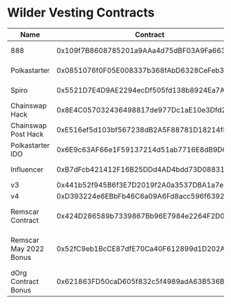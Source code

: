 # Wilder Vesting Contracts

| Name                   | Contract                                   | Merkle File                           | Merkle URL                                                          |
| ---------------------- | ------------------------------------------ | ------------------------------------- | ------------------------------------------------------------------- |
| 888                    | 0x109f7B8608785201a9AAa4d75dBF03A9Fa663187 | wilder-888.json                       | https://ipfs.io/ipfs/QmbfNeqk7wxaDZDZitSwV76xPt3GW2coW3e3k4pFizjgo6 |
| Polkastarter           | 0x0851076f0F05E008337b368fAbD6328CeFeb358B | wilder-polka.json                     | https://ipfs.io/ipfs/QmdMz1RCnwNLba1PqmSmDQmVE7W9Jo7939ofWQ6UAY7Nq1 |
| Spiro                  | 0x5521D7E4D9AE2294ecDf505fd138b8924Ea7A8E2 | wilder-spiro.json                     | https://ipfs.io/ipfs/QmboKEYYp3rc4q8hC5EZwqGgVJnxPEwiQ3VdAv5qJXz1iE |
| Chainswap Hack         | 0x8E4C057032436498817de977Dc1aE10e3Dfd23c1 | X                                     | https://ipfs.io/ipfs/QmYQZ6S3xRMVt6wtkFndpdCP8fZQfW6ApHcdEySFSBwSQ3 |
| Chainswap Post Hack    | 0xE516ef5d103bf567238dB2A5F88781D18214fF6C | chainswap-posthack.json               | https://ipfs.io/ipfs/QmPnGMZa7n2YWyU35Qo7ph1jzsHiouonb1Km5DopmxfhGo |
| Polkastarter IDO       | 0x6E9c63AF66e1F59137214d51ab7716E8dB9D6467 | wilder-ido.json                       | https://ipfs.io/ipfs/QmWpyYBmFVyt5x35mWwypirD7zt8k7apyiNuccj3mXKdAq |
| Influencer             | 0xB7dFcb421412F16B25DDd4AD4bdd73D0883136D8 | wilder-influencers.json               | https://ipfs.io/ipfs/QmVu6ZhopK9CfpkpuJwbR31ndriThJpkVvyitk7LGU2WsQ |
| v3                     | 0x441b52f945B6f3E7D2019f2A0a3537DBA1a7ef87 | wilder-v3.json                        | https://ipfs.io/ipfs/Qme5h8NqdKAirMrVqCNaCTAXyEZJAT68WJbo8aNm3is5mu |
| v4                     | 0xD393224e6EBbFb46C6a09A6Fd8acc596f6392402 | wilder-v4.json                        | https://ipfs.io/ipfs/QmT3Lb9r5M36yRfk7V6rSeYhswqE7wY172amdBnpj7ev8R |
| Remscar Contract       | 0x424D286589b7339867Bb96E7984e2264F2D041bC | wilder-dev-remscar-sign.json          | https://ipfs.io/ipfs/QmbvD5Q9puvPonfjAxdwTuZaKUfCaDyh6eSEpmRopdpnP3 |
| Remscar May 2022 Bonus | 0x52fC9eb1BcCE87dfE70Ca40F612899d1D202A139 | wilder-dev-remscar-may2020-bonus.json | https://ipfs.io/ipfs/QmStgWqUdmXAn5UfyLjYEcE4TMBmxSkSnvDdJdcCR5t75m |
| dOrg Contract Bonus    | 0x621863FD50caD605f832c5f4989adA63B536B180 | wilder-dorg-contract.json             | https://ipfs.io/ipfs/Qmf5C8c1dACApsHM4TNQtBoonytkVLNsecg8D82F171YDV |
